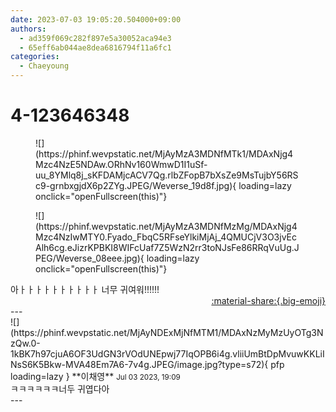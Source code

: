 ```yaml
---
date: 2023-07-03 19:05:20.504000+09:00
authors:
  - ad359f069c282f897e5a30052aca94e3
  - 65eff6ab044ae8dea6816794f11a6fc1
categories:
  - Chaeyoung
---
```


# 4-123646348

<div class="post-container" markdown="1">
<div class="content-container md-sidebar__scrollwrap" markdown="1">


<figure markdown="1">
![](https://phinf.wevpstatic.net/MjAyMzA3MDNfMTk1/MDAxNjg4Mzc4NzE5NDAw.ORhNv160WmwD1I1uSf-uu_8YMlq8j_sKFDAMjcACV7Qg.rlbZFopB7bXsZe9MsTujbY56RSc9-grnbxgjdX6p2ZYg.JPEG/Weverse_19d8f.jpg){ loading=lazy onclick="openFullscreen(this)"}
</figure>

<figure markdown="1">
![](https://phinf.wevpstatic.net/MjAyMzA3MDNfMzMg/MDAxNjg4Mzc4NzIwMTY0.Fyado_FbqC5RFseYlkiMjAj_4QMUCjV3O3jvEcAlh6cg.eJizrKPBKI8WIFcUaf7Z5WzN2rr3toNJsFe86RRqVuUg.JPEG/Weverse_08eee.jpg){ loading=lazy onclick="openFullscreen(this)"}
</figure>
아ㅏㅏㅏㅏㅏㅏㅏㅏㅏㅏ 너무 귀여워!!!!!! 

</div>
</div>

<div style="text-align: right;" markdown="1">
<a href="https://weverse.io/fromis9/fanpost/4-123646348" style="text-align: right;">:material-share:{.big-emoji}</a>
</div>
---

<div class="comments-container md-sidebar__scrollwrap" markdown="1">
<div class="comment" markdown="1">
<div class='id-container' markdown="1">
![](https://phinf.wevpstatic.net/MjAyNDExMjNfMTM1/MDAxNzMyMzUyOTg3NzQw.0-1kBK7h97cjuA6OF3UdGN3rVOdUNEpwj77IqOPB6i4g.vliiUmBtDpMvuwKKLiINsS6K5Bkw-MVA48Em7A6-7v4g.JPEG/image.jpg?type=s72){ pfp loading=lazy }
**<span class="artist">이채영</span>** <small>Jul 03 2023, 19:09</small><br>
</div>
<div class='comment-body' markdown="1">
ㅋㅋㅋㅋㅋㅋ너두 귀엽다아
</div>
</div>
</div>
---
